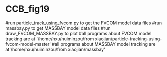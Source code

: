 # CCB_fig19
#run particle_track_using_fvcom.py to get the FVCOM model data files
#run massbay.py to get MASSBAY model data files
#run draw_FVCOM_MASSBAY.py to plot
#all programs about FVCOM model tracking are at '/home/hxu/huiminzou/from xiaojian/particle-tracking-using-fvcom-model-master'
#all programs about MASSBAY model tracking are at'/home/hxu/huiminzou/from xiaojian/massbay'
